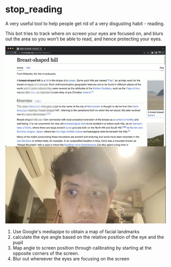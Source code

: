 # stop_reading
A very useful tool to help people get rid of a very disgusting habit - reading.

This bot tries to track where on screen your eyes are focused on, and blurs out the area so you won't be able to read, and hence protecting your eyes.

![Alt text](example.png?raw=true "Example Screenshot")

1. Use Google's mediapipe to obtain a map of facial landmarks
2. calculate the eye angle based on the relative position of the eye and the pupil 
3. Map angle to screen position through calibrating by starting at the opposite corners of the screen. 
4. Blur out whereever the eyes are focusing on the screen
